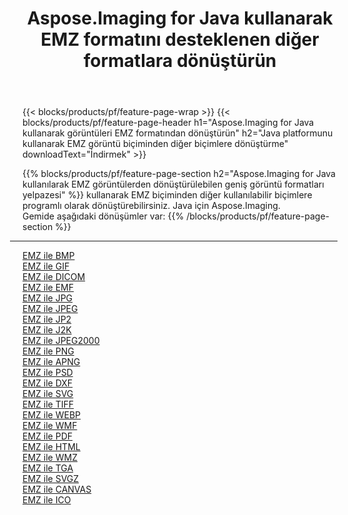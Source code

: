 ﻿---
title: Aspose.Imaging for Java kullanarak EMZ formatını desteklenen diğer formatlara dönüştürün 
weight: 3920
url: /tr/java/conversion/from/emz 
lang: tr
langdirlevel: 2
locales: zh-hans,ja,it,ru,de,es,fr,nl,id,lt,pl,pt,vi,tr,ko,zh-hant,ar,hi,th,sv,cs,uk,he
description: Aspose.Imaging, Java platformunu kullanarak EMZ biçimini diğer biçimlere kolayca dönüştürebilir
---

{{< blocks/products/pf/feature-page-wrap >}}
{{< blocks/products/pf/feature-page-header h1="Aspose.Imaging for Java kullanarak görüntüleri EMZ formatından dönüştürün" h2="Java platformunu kullanarak EMZ görüntü biçiminden diğer biçimlere dönüştürme" downloadText="İndirmek" >}}


{{% blocks/products/pf/feature-page-section  h2="Aspose.Imaging for Java kullanılarak EMZ görüntülerden dönüştürülebilen geniş görüntü formatları yelpazesi" %}}
kullanarak EMZ biçiminden diğer kullanılabilir biçimlere programlı olarak dönüştürebilirsiniz.
Java için Aspose.Imaging.
<br/>
Gemide aşağıdaki dönüşümler var:
{{% /blocks/products/pf/feature-page-section %}}
<div class="container-fluid productfamilypage bg-gray">
    <div class="convertypes bg-gray agp-content section">
        <div class="container">
		<hr style="margin-left:-20px;"/>
		<div class="row other-converters">
		    <div class='col-md-2 other-converter remove-lp remove-rp'><a href="/imaging/tr/java/conversion/emz-to-bmp" >EMZ ile BMP</a></div><div class='col-md-2 other-converter remove-lp remove-rp'><a href="/imaging/tr/java/conversion/emz-to-gif" >EMZ ile GIF</a></div><div class='col-md-2 other-converter remove-lp remove-rp'><a href="/imaging/tr/java/conversion/emz-to-dicom" >EMZ ile DICOM</a></div><div class='col-md-2 other-converter remove-lp remove-rp'><a href="/imaging/tr/java/conversion/emz-to-emf" >EMZ ile EMF</a></div><div class='col-md-2 other-converter remove-lp remove-rp'><a href="/imaging/tr/java/conversion/emz-to-jpg" >EMZ ile JPG</a></div><div class='col-md-2 other-converter remove-lp remove-rp'><a href="/imaging/tr/java/conversion/emz-to-jpeg" >EMZ ile JPEG</a></div><div class='col-md-2 other-converter remove-lp remove-rp'><a href="/imaging/tr/java/conversion/emz-to-jp2" >EMZ ile JP2</a></div><div class='col-md-2 other-converter remove-lp remove-rp'><a href="/imaging/tr/java/conversion/emz-to-j2k" >EMZ ile J2K</a></div><div class='col-md-2 other-converter remove-lp remove-rp'><a href="/imaging/tr/java/conversion/emz-to-jpeg2000" >EMZ ile JPEG2000</a></div><div class='col-md-2 other-converter remove-lp remove-rp'><a href="/imaging/tr/java/conversion/emz-to-png" >EMZ ile PNG</a></div><div class='col-md-2 other-converter remove-lp remove-rp'><a href="/imaging/tr/java/conversion/emz-to-apng" >EMZ ile APNG</a></div><div class='col-md-2 other-converter remove-lp remove-rp'><a href="/imaging/tr/java/conversion/emz-to-psd" >EMZ ile PSD</a></div><div class='col-md-2 other-converter remove-lp remove-rp'><a href="/imaging/tr/java/conversion/emz-to-dxf" >EMZ ile DXF</a></div><div class='col-md-2 other-converter remove-lp remove-rp'><a href="/imaging/tr/java/conversion/emz-to-svg" >EMZ ile SVG</a></div><div class='col-md-2 other-converter remove-lp remove-rp'><a href="/imaging/tr/java/conversion/emz-to-tiff" >EMZ ile TIFF</a></div><div class='col-md-2 other-converter remove-lp remove-rp'><a href="/imaging/tr/java/conversion/emz-to-webp" >EMZ ile WEBP</a></div><div class='col-md-2 other-converter remove-lp remove-rp'><a href="/imaging/tr/java/conversion/emz-to-wmf" >EMZ ile WMF</a></div><div class='col-md-2 other-converter remove-lp remove-rp'><a href="/imaging/tr/java/conversion/emz-to-pdf" >EMZ ile PDF</a></div><div class='col-md-2 other-converter remove-lp remove-rp'><a href="/imaging/tr/java/conversion/emz-to-html" >EMZ ile HTML</a></div><div class='col-md-2 other-converter remove-lp remove-rp'><a href="/imaging/tr/java/conversion/emz-to-wmz" >EMZ ile WMZ</a></div><div class='col-md-2 other-converter remove-lp remove-rp'><a href="/imaging/tr/java/conversion/emz-to-tga" >EMZ ile TGA</a></div><div class='col-md-2 other-converter remove-lp remove-rp'><a href="/imaging/tr/java/conversion/emz-to-svgz" >EMZ ile SVGZ</a></div><div class='col-md-2 other-converter remove-lp remove-rp'><a href="/imaging/tr/java/conversion/emz-to-canvas" >EMZ ile CANVAS</a></div><div class='col-md-2 other-converter remove-lp remove-rp'><a href="/imaging/tr/java/conversion/emz-to-ico" >EMZ ile ICO</a></div>
                </div>
        </div>
    </div>
</div>
<br/>

